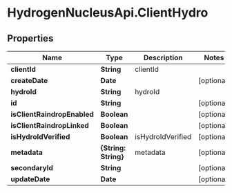 # HydrogenNucleusApi.ClientHydro

## Properties
Name | Type | Description | Notes
------------ | ------------- | ------------- | -------------
**clientId** | **String** | clientId | 
**createDate** | **Date** |  | [optional] 
**hydroId** | **String** | hydroId | 
**id** | **String** |  | [optional] 
**isClientRaindropEnabled** | **Boolean** |  | [optional] 
**isClientRaindropLinked** | **Boolean** |  | [optional] 
**isHydroIdVerified** | **Boolean** | isHydroIdVerified | [optional] 
**metadata** | **{String: String}** | metadata | [optional] 
**secondaryId** | **String** |  | [optional] 
**updateDate** | **Date** |  | [optional] 


